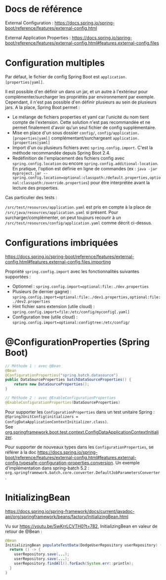 # Docs de référence

External Configuration : https://docs.spring.io/spring-boot/reference/features/external-config.html

External Application Properties : https://docs.spring.io/spring-boot/reference/features/external-config.html#features.external-config.files

# Configuration multiples

Par défaut, le fichier de config Spring Boot est `application.[properties|yaml]`.

Il est possible d'en définir un dans un jar, et un autre à l'extérieur pour complémenter/surcharger les propriétés par environnement par exemple. Cependant, il n'est pas possible d'en définir plusieurs au sein de plusieurs jars. A la place, Spring Boot permet :
- Le mélange de fichiers properties et yaml car l'unicité du nom tient compte de l'extension. Cette solution n'est pas recommandée et ne permet finalement d'avoir qu'un seul fichier de config supplémentaire.
- Mise en place d'un sous dossier `config/`, `config/application.[properties|yaml]` complémentant/surchargeant `application.[properties|yaml]` 
- Import d'un ou plusieurs fichiers avec `spring.config.import`. C'est la méthode recommandée depuis Spring Boot 2.4.
- Redéfinition de l'emplacement des fichiers config avec `spring.config.location` ou encore `spring.config.additional-location`. En pratique, l'option est définie en ligne de commandes (ex : `java -jar myproject.jar --spring.config.location=optional:classpath:/default.properties,optional:classpath:/override.properties`) pour être interprétée avant la lecture des properties.

Cas particulier des tests : 

`/src/test/resources/application.yaml` est pris en compte à la place de `/src/java/resources/application.yaml` si présent. Pour surcharger/complémenter, on peut toujours recourir à un `/src/test/resources/config/application.yaml` comme décrit ci-dessus.

# Configurations imbriquées

https://docs.spring.io/spring-boot/reference/features/external-config.html#features.external-config.files.importing

Propriété `spring.config.import` avec les fonctionnalités suivantes supportées :
- Optionnel : `spring.config.import=optional:file:./dev.properties`
- Plusieurs (le dernier gagne) : `spring.config.import=optional:file:./dev1.properties,optional:file:./dev2.properties`
- Hint fichier sans extension (utile cloud) : `spring.config.import=file:/etc/config/myconfig[.yaml]`
- Configuration tree (utile cloud) : `spring.config.import=optional:configtree:/etc/config/`

# @ConfigurationProperties (Spring Boot)

```java 
// Méthode 1 : avec @Bean
@Bean
@ConfigurationProperties("spring.batch.datasource")
public DataSourceProperties batchDataSourceProperties() {
    return new DataSourceProperties();
}

// Méthode 2 : avec @EnableConfigurationProperties
@EnableConfigurationProperties(DataSourceProperties)
```

Pour supporter les `ConfigurationProperties` dans un test unitaire Spring : `@SpringJUnitConfig(initializers = ConfigDataApplicationContextInitializer.class)`. \
See [org.springframework.boot.test.context.ConfigDataApplicationContextInitializer](https://docs.spring.io/spring-boot/api/java/org/springframework/boot/test/context/ConfigDataApplicationContextInitializer.html).

Pour supporter de nouveaux types dans les `ConfigurationProperties`, se référer à la doc https://docs.spring.io/spring-boot/reference/features/external-config.html#features.external-config.typesafe-configuration-properties.conversion. Un exemple d'implémentation dans spring-batch 5.2 : `org.springframework.batch.core.converter.DefaultJobParametersConverter`.

# InitializingBean

https://docs.spring.io/spring-framework/docs/current/javadoc-api/org/springframework/beans/factory/InitializingBean.html

Vu sur https://youtu.be/SwKrrLCVTH0?t=782, InitializingBean en valeur de retour de @Bean :

```java
@Bean
InitializingBean populateTestData(DodgeUserRepository userRepository) {
  return () -> {
    userRepository.save(...);
    userRepository.save(...);
    userRepository.findAll().forEach(System.err::println);
  }
}
```

